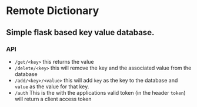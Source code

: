 # Remote Dictionary
## Simple flask based key value database.

### API
- `/get/<key>` this returns the value
- `/delete/<key>` this will remove the key and the associated value from the database
- `/add/<key>/<value>` this will add `key` as the key to the database and `value` as the value for that key.
- `/auth` This is the with the applications valid token (in the header `token`) will return a client access token

###